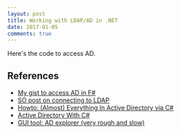 ```yaml
---
layout: post
title: Working with LDAP/AD in .NET
date: 2017-01-05
comments: true
---
```


Here's the code to access AD.

<script src="https://gist.github.com/kflu/ea18e097427f3d458322011025583384.js"></script>


## References

- [My gist to access AD in F#](https://gist.github.com/kflu/ea18e097427f3d458322011025583384)
- [SO post on connecting to LDAP](http://stackoverflow.com/a/14814508/695964)
- [Howto: (Almost) Everything In Active Directory via C#](https://www.codeproject.com/articles/18102/howto-almost-everything-in-active-directory-via-c)
- [Active Directory With C#](http://ianatkinson.net/computing/adcsharp.htm)
- [GUI tool: AD explorer (very rough and slow)](https://technet.microsoft.com/en-us/sysinternals/adexplorer.aspx)
